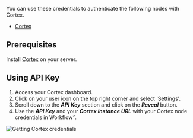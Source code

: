 
You can use these credentials to authenticate the following nodes with Cortex.
- [Cortex](/workflow/integrations/nodes/workflow-nodes-base.cortex/)

## Prerequisites

Install [Cortex](https://github.com/TheHive-Project/CortexDocs/blob/master/installation/install-guide.md) on your server.

## Using API Key

1. Access your Cortex dashboard.
2. Click on your user icon on the top right corner and select 'Settings'.
3. Scroll down to the ***API Key*** section and click on the ***Reveal*** button.
4. Use the ***API Key*** and your ***Cortex instance URL*** with your Cortex node credentials in Workflow².

![Getting Cortex credentials](/_images/integrations/credentials/cortex/using-api.gif)
